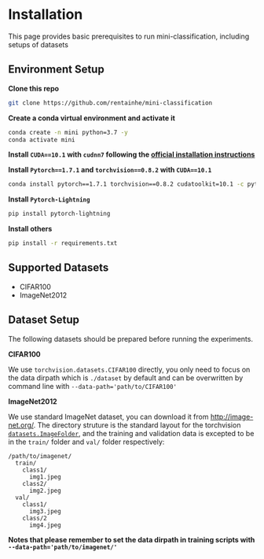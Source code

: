 # Installation
This page provides basic prerequisites to run mini-classification, including setups of datasets

## Environment Setup
**Clone this repo**
```bash
git clone https://github.com/rentainhe/mini-classification
```
**Create a conda virtual environment and activate it**
```bash
conda create -n mini python=3.7 -y
conda activate mini
```
**Install `CUDA==10.1` with `cudnn7` following the [official installation instructions](https://docs.nvidia.com/cuda/cuda-installation-guide-linux/index.html)**

**Install `Pytorch==1.7.1` and `torchvision==0.8.2` with `CUDA==10.1`**
```bash
conda install pytorch==1.7.1 torchvision==0.8.2 cudatoolkit=10.1 -c pytorch
```
**Install `Pytorch-Lightning`**
```bash
pip install pytorch-lightning
```
**Install others**
```bash
pip install -r requirements.txt
```


## Supported Datasets
- CIFAR100
- ImageNet2012

## Dataset Setup
The following datasets should be prepared before running the experiments.

**CIFAR100**

We use `torchvision.datasets.CIFAR100` directly, you only need to focus on the data dirpath which is `./dataset` by default and can be overwritten by command line with `--data-path='path/to/CIFAR100'`

**ImageNet2012**

We use standard ImageNet dataset, you can download it from http://image-net.org/. The directory struture is the standard layout for the torchvision [`datasets.ImageFolder`](https://pytorch.org/vision/stable/datasets.html?highlight=imagefolder#torchvision.datasets.ImageFolder), and the training and validation data is excepted to be in the `train/` folder and `val/` folder respectively:
```
/path/to/imagenet/
  train/
    class1/
      img1.jpeg
    class2/
      img2.jpeg
  val/
    class1/
      img3.jpeg
    class/2
      img4.jpeg
```
**Notes that please remember to set the data dirpath in training scripts with   `--data-path='path/to/imagenet/'`**